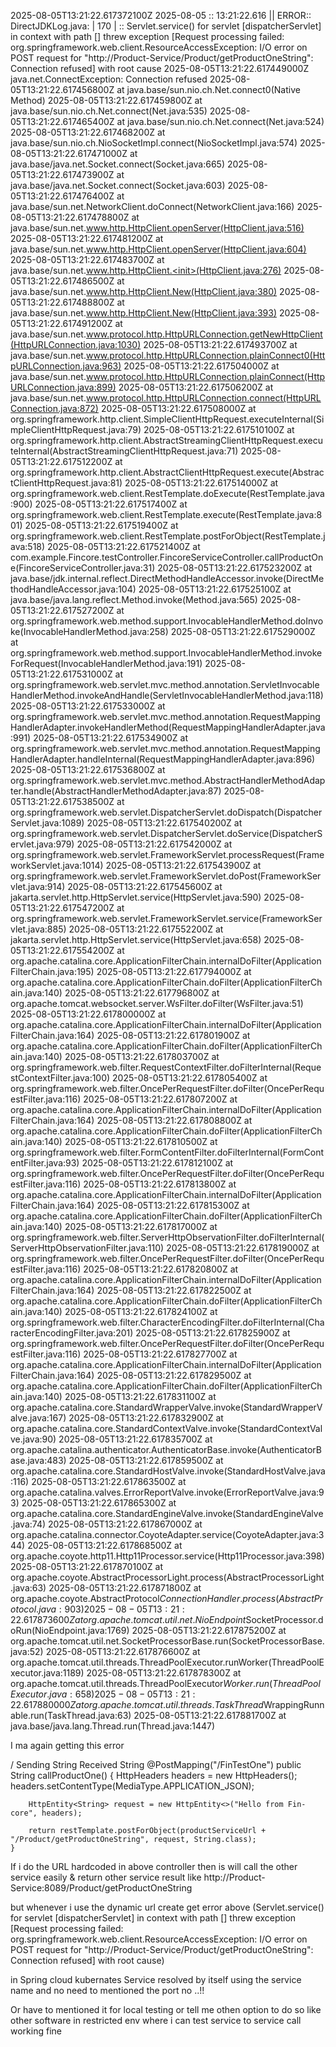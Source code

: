 2025-08-05T13:21:22.617372100Z 2025-08-05 :: 13:21:22.616 || ERROR:: DirectJDKLog.java: | 170 | ::  Servlet.service() for servlet [dispatcherServlet] in context with path [] threw exception [Request processing failed: org.springframework.web.client.ResourceAccessException: I/O error on POST request for "http://Product-Service/Product/getProductOneString": Connection refused] with root cause
2025-08-05T13:21:22.617449000Z java.net.ConnectException: Connection refused
2025-08-05T13:21:22.617456800Z 	at java.base/sun.nio.ch.Net.connect0(Native Method)
2025-08-05T13:21:22.617459800Z 	at java.base/sun.nio.ch.Net.connect(Net.java:535)
2025-08-05T13:21:22.617465400Z 	at java.base/sun.nio.ch.Net.connect(Net.java:524)
2025-08-05T13:21:22.617468200Z 	at java.base/sun.nio.ch.NioSocketImpl.connect(NioSocketImpl.java:574)
2025-08-05T13:21:22.617471000Z 	at java.base/java.net.Socket.connect(Socket.java:665)
2025-08-05T13:21:22.617473900Z 	at java.base/java.net.Socket.connect(Socket.java:603)
2025-08-05T13:21:22.617476400Z 	at java.base/sun.net.NetworkClient.doConnect(NetworkClient.java:166)
2025-08-05T13:21:22.617478800Z 	at java.base/sun.net.www.http.HttpClient.openServer(HttpClient.java:516)
2025-08-05T13:21:22.617481200Z 	at java.base/sun.net.www.http.HttpClient.openServer(HttpClient.java:604)
2025-08-05T13:21:22.617483700Z 	at java.base/sun.net.www.http.HttpClient.<init>(HttpClient.java:276)
2025-08-05T13:21:22.617486500Z 	at java.base/sun.net.www.http.HttpClient.New(HttpClient.java:380)
2025-08-05T13:21:22.617488800Z 	at java.base/sun.net.www.http.HttpClient.New(HttpClient.java:393)
2025-08-05T13:21:22.617491200Z 	at java.base/sun.net.www.protocol.http.HttpURLConnection.getNewHttpClient(HttpURLConnection.java:1030)
2025-08-05T13:21:22.617493700Z 	at java.base/sun.net.www.protocol.http.HttpURLConnection.plainConnect0(HttpURLConnection.java:963)
2025-08-05T13:21:22.617504000Z 	at java.base/sun.net.www.protocol.http.HttpURLConnection.plainConnect(HttpURLConnection.java:899)
2025-08-05T13:21:22.617506200Z 	at java.base/sun.net.www.protocol.http.HttpURLConnection.connect(HttpURLConnection.java:872)
2025-08-05T13:21:22.617508000Z 	at org.springframework.http.client.SimpleClientHttpRequest.executeInternal(SimpleClientHttpRequest.java:79)
2025-08-05T13:21:22.617510100Z 	at org.springframework.http.client.AbstractStreamingClientHttpRequest.executeInternal(AbstractStreamingClientHttpRequest.java:71)
2025-08-05T13:21:22.617512200Z 	at org.springframework.http.client.AbstractClientHttpRequest.execute(AbstractClientHttpRequest.java:81)
2025-08-05T13:21:22.617514000Z 	at org.springframework.web.client.RestTemplate.doExecute(RestTemplate.java:900)
2025-08-05T13:21:22.617517400Z 	at org.springframework.web.client.RestTemplate.execute(RestTemplate.java:801)
2025-08-05T13:21:22.617519400Z 	at org.springframework.web.client.RestTemplate.postForObject(RestTemplate.java:518)
2025-08-05T13:21:22.617521400Z 	at com.example.Fincore.testController.FincoreServiceController.callProductOne(FincoreServiceController.java:31)
2025-08-05T13:21:22.617523200Z 	at java.base/jdk.internal.reflect.DirectMethodHandleAccessor.invoke(DirectMethodHandleAccessor.java:104)
2025-08-05T13:21:22.617525100Z 	at java.base/java.lang.reflect.Method.invoke(Method.java:565)
2025-08-05T13:21:22.617527200Z 	at org.springframework.web.method.support.InvocableHandlerMethod.doInvoke(InvocableHandlerMethod.java:258)
2025-08-05T13:21:22.617529000Z 	at org.springframework.web.method.support.InvocableHandlerMethod.invokeForRequest(InvocableHandlerMethod.java:191)
2025-08-05T13:21:22.617531000Z 	at org.springframework.web.servlet.mvc.method.annotation.ServletInvocableHandlerMethod.invokeAndHandle(ServletInvocableHandlerMethod.java:118)
2025-08-05T13:21:22.617533000Z 	at org.springframework.web.servlet.mvc.method.annotation.RequestMappingHandlerAdapter.invokeHandlerMethod(RequestMappingHandlerAdapter.java:991)
2025-08-05T13:21:22.617534900Z 	at org.springframework.web.servlet.mvc.method.annotation.RequestMappingHandlerAdapter.handleInternal(RequestMappingHandlerAdapter.java:896)
2025-08-05T13:21:22.617536800Z 	at org.springframework.web.servlet.mvc.method.AbstractHandlerMethodAdapter.handle(AbstractHandlerMethodAdapter.java:87)
2025-08-05T13:21:22.617538500Z 	at org.springframework.web.servlet.DispatcherServlet.doDispatch(DispatcherServlet.java:1089)
2025-08-05T13:21:22.617540200Z 	at org.springframework.web.servlet.DispatcherServlet.doService(DispatcherServlet.java:979)
2025-08-05T13:21:22.617542000Z 	at org.springframework.web.servlet.FrameworkServlet.processRequest(FrameworkServlet.java:1014)
2025-08-05T13:21:22.617543900Z 	at org.springframework.web.servlet.FrameworkServlet.doPost(FrameworkServlet.java:914)
2025-08-05T13:21:22.617545600Z 	at jakarta.servlet.http.HttpServlet.service(HttpServlet.java:590)
2025-08-05T13:21:22.617547200Z 	at org.springframework.web.servlet.FrameworkServlet.service(FrameworkServlet.java:885)
2025-08-05T13:21:22.617552200Z 	at jakarta.servlet.http.HttpServlet.service(HttpServlet.java:658)
2025-08-05T13:21:22.617554200Z 	at org.apache.catalina.core.ApplicationFilterChain.internalDoFilter(ApplicationFilterChain.java:195)
2025-08-05T13:21:22.617794000Z 	at org.apache.catalina.core.ApplicationFilterChain.doFilter(ApplicationFilterChain.java:140)
2025-08-05T13:21:22.617796800Z 	at org.apache.tomcat.websocket.server.WsFilter.doFilter(WsFilter.java:51)
2025-08-05T13:21:22.617800000Z 	at org.apache.catalina.core.ApplicationFilterChain.internalDoFilter(ApplicationFilterChain.java:164)
2025-08-05T13:21:22.617801900Z 	at org.apache.catalina.core.ApplicationFilterChain.doFilter(ApplicationFilterChain.java:140)
2025-08-05T13:21:22.617803700Z 	at org.springframework.web.filter.RequestContextFilter.doFilterInternal(RequestContextFilter.java:100)
2025-08-05T13:21:22.617805400Z 	at org.springframework.web.filter.OncePerRequestFilter.doFilter(OncePerRequestFilter.java:116)
2025-08-05T13:21:22.617807200Z 	at org.apache.catalina.core.ApplicationFilterChain.internalDoFilter(ApplicationFilterChain.java:164)
2025-08-05T13:21:22.617808800Z 	at org.apache.catalina.core.ApplicationFilterChain.doFilter(ApplicationFilterChain.java:140)
2025-08-05T13:21:22.617810500Z 	at org.springframework.web.filter.FormContentFilter.doFilterInternal(FormContentFilter.java:93)
2025-08-05T13:21:22.617812100Z 	at org.springframework.web.filter.OncePerRequestFilter.doFilter(OncePerRequestFilter.java:116)
2025-08-05T13:21:22.617813800Z 	at org.apache.catalina.core.ApplicationFilterChain.internalDoFilter(ApplicationFilterChain.java:164)
2025-08-05T13:21:22.617815300Z 	at org.apache.catalina.core.ApplicationFilterChain.doFilter(ApplicationFilterChain.java:140)
2025-08-05T13:21:22.617817000Z 	at org.springframework.web.filter.ServerHttpObservationFilter.doFilterInternal(ServerHttpObservationFilter.java:110)
2025-08-05T13:21:22.617819000Z 	at org.springframework.web.filter.OncePerRequestFilter.doFilter(OncePerRequestFilter.java:116)
2025-08-05T13:21:22.617820800Z 	at org.apache.catalina.core.ApplicationFilterChain.internalDoFilter(ApplicationFilterChain.java:164)
2025-08-05T13:21:22.617822500Z 	at org.apache.catalina.core.ApplicationFilterChain.doFilter(ApplicationFilterChain.java:140)
2025-08-05T13:21:22.617824100Z 	at org.springframework.web.filter.CharacterEncodingFilter.doFilterInternal(CharacterEncodingFilter.java:201)
2025-08-05T13:21:22.617825900Z 	at org.springframework.web.filter.OncePerRequestFilter.doFilter(OncePerRequestFilter.java:116)
2025-08-05T13:21:22.617827700Z 	at org.apache.catalina.core.ApplicationFilterChain.internalDoFilter(ApplicationFilterChain.java:164)
2025-08-05T13:21:22.617829500Z 	at org.apache.catalina.core.ApplicationFilterChain.doFilter(ApplicationFilterChain.java:140)
2025-08-05T13:21:22.617831100Z 	at org.apache.catalina.core.StandardWrapperValve.invoke(StandardWrapperValve.java:167)
2025-08-05T13:21:22.617832900Z 	at org.apache.catalina.core.StandardContextValve.invoke(StandardContextValve.java:90)
2025-08-05T13:21:22.617835700Z 	at org.apache.catalina.authenticator.AuthenticatorBase.invoke(AuthenticatorBase.java:483)
2025-08-05T13:21:22.617859500Z 	at org.apache.catalina.core.StandardHostValve.invoke(StandardHostValve.java:116)
2025-08-05T13:21:22.617863500Z 	at org.apache.catalina.valves.ErrorReportValve.invoke(ErrorReportValve.java:93)
2025-08-05T13:21:22.617865300Z 	at org.apache.catalina.core.StandardEngineValve.invoke(StandardEngineValve.java:74)
2025-08-05T13:21:22.617867000Z 	at org.apache.catalina.connector.CoyoteAdapter.service(CoyoteAdapter.java:344)
2025-08-05T13:21:22.617868500Z 	at org.apache.coyote.http11.Http11Processor.service(Http11Processor.java:398)
2025-08-05T13:21:22.617870100Z 	at org.apache.coyote.AbstractProcessorLight.process(AbstractProcessorLight.java:63)
2025-08-05T13:21:22.617871800Z 	at org.apache.coyote.AbstractProtocol$ConnectionHandler.process(AbstractProtocol.java:903)
2025-08-05T13:21:22.617873600Z 	at org.apache.tomcat.util.net.NioEndpoint$SocketProcessor.doRun(NioEndpoint.java:1769)
2025-08-05T13:21:22.617875200Z 	at org.apache.tomcat.util.net.SocketProcessorBase.run(SocketProcessorBase.java:52)
2025-08-05T13:21:22.617876600Z 	at org.apache.tomcat.util.threads.ThreadPoolExecutor.runWorker(ThreadPoolExecutor.java:1189)
2025-08-05T13:21:22.617878300Z 	at org.apache.tomcat.util.threads.ThreadPoolExecutor$Worker.run(ThreadPoolExecutor.java:658)
2025-08-05T13:21:22.617880000Z 	at org.apache.tomcat.util.threads.TaskThread$WrappingRunnable.run(TaskThread.java:63)
2025-08-05T13:21:22.617881700Z 	at java.base/java.lang.Thread.run(Thread.java:1447)


I ma again getting this error

/    Sending String Received String
    @PostMapping("/FinTestOne")
    public String callProductOne() {
        HttpHeaders headers = new HttpHeaders();
        headers.setContentType(MediaType.APPLICATION_JSON);

        HttpEntity<String> request = new HttpEntity<>("Hello from Fin-core", headers);

        return restTemplate.postForObject(productServiceUrl + "/Product/getProductOneString", request, String.class);
    }



If i do the URL hardcoded in above controller  then is will call the other service easily & return other service result like http://Product-Service:8089/Product/getProductOneString

but whenever i use the dynamic url create get error above (Servlet.service() for servlet [dispatcherServlet] in context with path [] threw exception [Request processing failed: org.springframework.web.client.ResourceAccessException: I/O error on POST request for "http://Product-Service/Product/getProductOneString": Connection refused] with root cause)

in Spring cloud kubernates Service resolved by itself using the service name and no need to mentioned the port no ..!!

Or have to mentioned it for local testing or tell me othen option to do so like other software in restricted env where i can test service to service call working fine 
